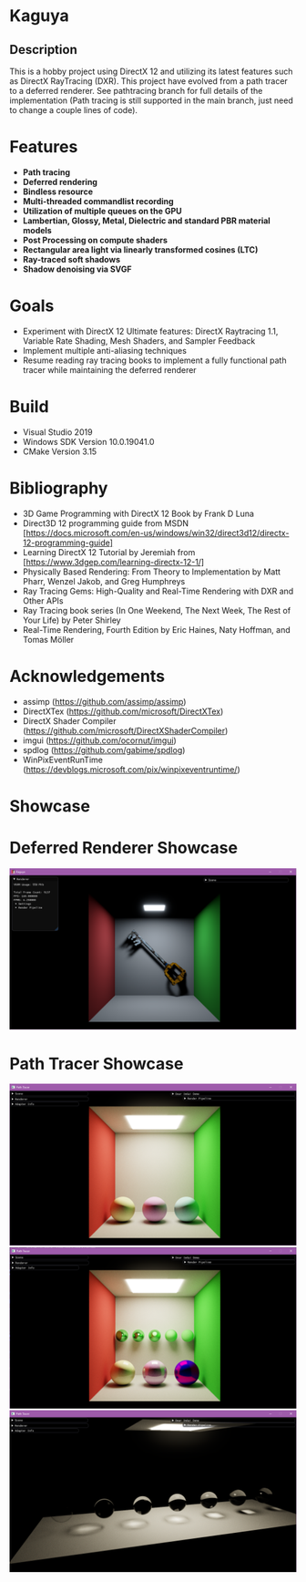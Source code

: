 # Kaguya
## Description
This is a hobby project using DirectX 12 and utilizing its latest features such as DirectX RayTracing (DXR). This project have evolved from a path tracer to a deferred renderer. See pathtracing branch for full details of the implementation (Path tracing is still supported in the main branch, just need to change a couple lines of code).

# Features
- __Path tracing__
- __Deferred rendering__
- __Bindless resource__
- __Multi-threaded commandlist recording__
- __Utilization of multiple queues on the GPU__
- __Lambertian, Glossy, Metal, Dielectric and standard PBR material models__
- __Post Processing on compute shaders__
- __Rectangular area light via linearly transformed cosines (LTC)__
- __Ray-traced soft shadows__
- __Shadow denoising via SVGF__

# Goals
- Experiment with DirectX 12 Ultimate features: DirectX Raytracing 1.1, Variable Rate Shading, Mesh Shaders, and Sampler Feedback
- Implement multiple anti-aliasing techniques
- Resume reading ray tracing books to implement a fully functional path tracer while maintaining the deferred renderer

# Build
- Visual Studio 2019
- Windows SDK Version 10.0.19041.0
- CMake Version 3.15

# Bibliography
- 3D Game Programming with DirectX 12 Book by Frank D Luna
- Direct3D 12 programming guide from MSDN [https://docs.microsoft.com/en-us/windows/win32/direct3d12/directx-12-programming-guide]
- Learning DirectX 12 Tutorial by Jeremiah from [https://www.3dgep.com/learning-directx-12-1/]
- Physically Based Rendering: From Theory to Implementation by Matt Pharr, Wenzel Jakob, and Greg Humphreys
- Ray Tracing Gems: High-Quality and Real-Time Rendering with DXR and Other APIs
- Ray Tracing book series (In One Weekend, The Next Week, The Rest of Your Life) by Peter Shirley
- Real-Time Rendering, Fourth Edition by Eric Haines, Naty Hoffman, and Tomas Möller

# Acknowledgements
- assimp (https://github.com/assimp/assimp)
- DirectXTex (https://github.com/microsoft/DirectXTex)
- DirectX Shader Compiler (https://github.com/microsoft/DirectXShaderCompiler)
- imgui (https://github.com/ocornut/imgui)
- spdlog (https://github.com/gabime/spdlog)
- WinPixEventRunTime (https://devblogs.microsoft.com/pix/winpixeventruntime/)

# Showcase

# Deferred Renderer Showcase
![1](/Gallery/DeferredRenderer_CornellBox_Keyblade.png?raw=true "DeferredRenderer_CornellBox_Keyblade")

# Path Tracer Showcase
![1](/Gallery/LambertianSpheresInCornellBox.png?raw=true "LambertianSpheresInCornellBox")
![2](/Gallery/GlossySpheresInCornellBox.png?raw=true "GlossySpheresInCornellBox")
![3](/Gallery/TransparentSpheresOfIncreasingIoR.png?raw=true "TransparentSpheresOfIncreasingIoR")